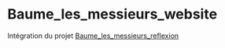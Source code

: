 # Baume_les_messieurs_website
Intégration du projet [Baume_les_messieurs_reflexion](https://github.com/Elwindria/Baume_les_messieurs_reflexion)
